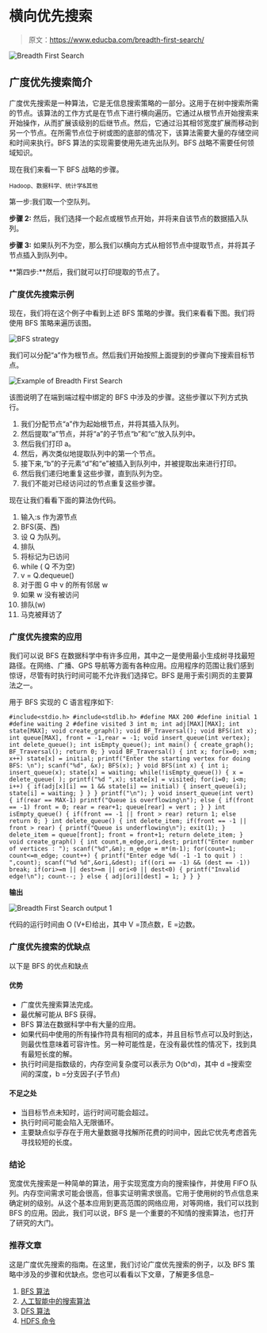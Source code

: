 # 横向优先搜索

> 原文：<https://www.educba.com/breadth-first-search/>

![Breadth First Search](img/b2db1bd5a707cd0f0a938c4ed3838d93.png)



## 广度优先搜索简介

广度优先搜索是一种算法，它是无信息搜索策略的一部分。这用于在树中搜索所需的节点。该算法的工作方式是在节点下进行横向遍历。它通过从根节点开始搜索来开始操作，从而扩展该级别的后继节点。然后，它通过沿其相邻宽度扩展而移动到另一个节点。在所需节点位于树或图的底部的情况下，该算法需要大量的存储空间和时间来执行。BFS 算法的实现需要使用先进先出队列。BFS 战略不需要任何领域知识。

现在我们来看一下 BFS 战略的步骤。

<small>Hadoop、数据科学、统计学&其他</small>

第一步:我们取一个空队列。

**步骤 2:** 然后，我们选择一个起点或根节点开始，并将来自该节点的数据插入队列。

**步骤 3:** 如果队列不为空，那么我们以横向方式从相邻节点中提取节点，并将其子节点插入到队列中。

**第四步:**然后，我们就可以打印提取的节点了。

### 广度优先搜索示例

现在，我们将在这个例子中看到上述 BFS 策略的步骤。我们来看看下图。我们将使用 BFS 策略来遍历该图。

![BFS strategy](img/e40b324647c77a09cd31b85d36f12628.png)



我们可以分配“a”作为根节点。然后我们开始按照上面提到的步骤向下搜索目标节点。

![Example of Breadth First Search](img/d6ee13d1e7f5e36b3654a8faffcd4144.png)



该图说明了在端到端过程中绑定的 BFS 中涉及的步骤。这些步骤以下列方式执行。

1.  我们分配节点“a”作为起始根节点，并将其插入队列。
2.  然后提取“a”节点，并将“a”的子节点“b”和“c”放入队列中。
3.  然后我们打印 a。
4.  然后，再次类似地提取队列中的第一个节点。
5.  接下来,“b”的子元素“d”和“e”被插入到队列中，并被提取出来进行打印。
6.  然后我们递归地重复这些步骤，直到队列为空。
7.  我们不能对已经访问过的节点重复这些步骤。

现在让我们看看下面的算法伪代码。

1.  输入:s 作为源节点
2.  BFS(英、西)
3.  设 Q 为队列。
4.  排队
5.  将标记为已访问
6.  while ( Q 不为空)
7.  v = Q.dequeue()
8.  对于图 G 中 v 的所有邻居 w
9.  如果 w 没有被访问
10.  排队(w)
11.  马克被拜访了

### 广度优先搜索的应用

我们可以说 BFS 在数据科学中有许多应用，其中之一是使用最小生成树寻找最短路径。在网络、广播、GPS 导航等方面有各种应用。应用程序的范围让我们感到惊讶，尽管有时执行时间可能不允许我们选择它。BFS 是用于索引网页的主要算法之一。

用于 BFS 实现的 C 语言程序如下:

`#include<stdio.h>
#include<stdlib.h>
#define MAX 200
#define initial 1
#define waiting 2
#define visited 3
int m;
int adj[MAX][MAX];
int state[MAX];
void create_graph();
void BF_Traversal();
void BFS(int x);
int queue[MAX], front = -1,rear = -1;
void insert_queue(int vertex);
int delete_queue();
int isEmpty_queue();
int main()
{
create_graph();
BF_Traversal();
return 0;
}
void BF_Traversal()
{
int x;
for(x=0; x<m; x++)
state[x] = initial;
printf("Enter the starting vertex for doing BFS: \n");
scanf("%d", &x);
BFS(x);
}
void BFS(int x)
{
int i;
insert_queue(x);
state[x] = waiting;
while(!isEmpty_queue())
{
x = delete_queue( );
printf("%d ",x);
state[x] = visited;
for(i=0; i<m; i++)
{
if(adj[x][i] == 1 && state[i] == initial)
{
insert_queue(i);
state[i] = waiting;
}
}
}
printf("\n");
}
void insert_queue(int vert)
{
if(rear == MAX-1)
printf("Queue is overflowing\n");
else
{
if(front == -1)
front = 0;
rear = rear+1;
queue[rear] = vert ;
}
}
int isEmpty_queue()
{
if(front == -1 || front > rear)
return 1;
else
return 0;
}
int delete_queue()
{
int delete_item;
if(front == -1 || front > rear)
{
printf("Queue is underflowing\n");
exit(1);
}
delete_item = queue[front];
front = front+1;
return delete_item;
}
void create_graph()
{
int count,m_edge,ori,dest;
printf("Enter number of vertices : ");
scanf("%d",&m);
m_edge = m*(m-1);
for(count=1; count<=m_edge; count++)
{
printf("Enter edge %d( -1 -1 to quit ) : ",count);
scanf("%d %d",&ori,&dest);
if((ori == -1) && (dest == -1))
break;
if(ori>=m || dest>=m || ori<0 || dest<0)
{
printf("Invalid edge!\n");
count--;
}
else
{
adj[ori][dest] = 1;
}
}
}`

**输出**

![Breadth First Search output 1](img/dadc3ee4fb1130b088f43dad06ecf0a7.png)



代码的运行时间由 O (V+E)给出，其中 V =顶点数，E =边数。

### 广度优先搜索的优缺点

以下是 BFS 的优点和缺点

#### 优势

*   广度优先搜索算法完成。
*   最优解可能从 BFS 获得。
*   BFS 算法在数据科学中有大量的应用。
*   如果代码中使用的所有操作符具有相同的成本，并且目标节点可以及时到达，则最优性意味着可容许性。另一种可能性是，在没有最优性的情况下，找到具有最短长度的解。
*   执行时间是指数级的，内存空间复杂度可以表示为 O(b^d)，其中 d =搜索空间的深度，b =分支因子(子节点)

#### 不足之处

*   当目标节点未知时，运行时间可能会超过。
*   执行时间可能会陷入无限循环。
*   主要缺点似乎存在于用大量数据寻找解所花费的时间中，因此它优先考虑首先寻找较短的长度。

### 结论

宽度优先搜索是一种简单的算法，用于实现宽度方向的搜索操作，并使用 FIFO 队列。内存空间需求可能会很高，但事实证明需求很高。它用于使用树的节点信息来确定树的级别。从这个基本应用到更高范围的网络应用，对等网络，我们可以找到 BFS 的应用。因此，我们可以说，BFS 是一个重要的不知情的搜索算法，也打开了研究的大门。

### 推荐文章

这是广度优先搜索的指南。在这里，我们讨论广度优先搜索的例子，以及 BFS 策略中涉及的步骤和优缺点。您也可以看看以下文章，了解更多信息–

1.  [BFS 算法](https://www.educba.com/bfs-algorithm/)
2.  [人工智能中的搜索算法](https://www.educba.com/search-algorithms-in-ai/)
3.  [DFS 算法](https://www.educba.com/dfs-algorithm/)
4.  [HDFS 命令](https://www.educba.com/hdfs-commands/)





